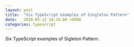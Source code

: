 ```yaml
---
layout: post
title:  "Six TypeScript examples of Singleton Pattern"
date:   2020-05-12 18:16:00 +0900
categories: typescript
---
```

Six TypeScript examples of Sigleton Pattern.

<script src="https://gist-it.appspot.com/https://github.com/canal874/shibungi-tstest-singleton/raw/master/singleton01.ts?slice=5:"></script>

<script src="https://gist-it.appspot.com/https://github.com/canal874/shibungi-tstest-singleton/raw/master/singleton02.ts?slice=5:"></script>

<script src="https://gist-it.appspot.com/https://github.com/canal874/shibungi-tstest-singleton/raw/master/singleton03.ts?slice=5:"></script>

<script src="https://gist-it.appspot.com/https://github.com/canal874/shibungi-tstest-singleton/raw/master/singleton04.ts?slice=5:"></script>

<script src="https://gist-it.appspot.com/https://github.com/canal874/shibungi-tstest-singleton/raw/master/singleton05_1.ts?slice=5:"></script>

<script src="https://gist-it.appspot.com/https://github.com/canal874/shibungi-tstest-singleton/raw/master/singleton05_2.ts?slice=5:"></script>

<script src="https://gist-it.appspot.com/https://github.com/canal874/shibungi-tstest-singleton/raw/master/singleton06_1.ts?slice=5:"></script>

<script src="https://gist-it.appspot.com/https://github.com/canal874/shibungi-tstest-singleton/raw/master/singleton06_2.ts?slice=5:"></script>

<script src="https://gist-it.appspot.com/https://github.com/canal874/shibungi-tstest-singleton/raw/master/singleton07_1.ts?slice=5:"></script>

<script src="https://gist-it.appspot.com/https://github.com/canal874/shibungi-tstest-singleton/raw/master/singleton07_2.ts?slice=5:"></script>

